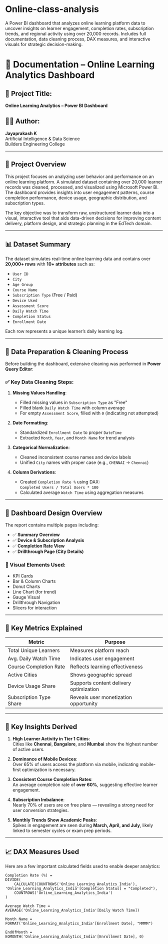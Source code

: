 # Online-class-analysis
A Power BI dashboard that analyzes online learning platform data to uncover insights on learner engagement, completion rates, subscription trends, and regional activity using over 20,000 records. Includes full documentation, data cleaning process, DAX measures, and interactive visuals for strategic decision-making.
# 📘 Documentation – Online Learning Analytics Dashboard

## 📁 Project Title:
**Online Learning Analytics – Power BI Dashboard**

## 👨‍💻 Author:
**Jayaprakash K**  
Artificial Intelligence & Data Science  
Builders Engineering College

---

## 📝 Project Overview

This project focuses on analyzing user behavior and performance on an online learning platform. A simulated dataset containing over 20,000 learner records was cleaned, processed, and visualized using Microsoft Power BI. The dashboard provides insights into user engagement patterns, course completion performance, device usage, geographic distribution, and subscription types.

The key objective was to transform raw, unstructured learner data into a visual, interactive tool that aids data-driven decisions for improving content delivery, platform design, and strategic planning in the EdTech domain.

---

## 📊 Dataset Summary

The dataset simulates real-time online learning data and contains over **20,000+ rows** with **10+ attributes** such as:

- `User ID`
- `City`
- `Age Group`
- `Course Name`
- `Subscription Type` (Free / Paid)
- `Device Used`
- `Assessment Score`
- `Daily Watch Time`
- `Completion Status`
- `Enrollment Date`

Each row represents a unique learner’s daily learning log.

---

## 🧹 Data Preparation & Cleaning Process

Before building the dashboard, extensive cleaning was performed in **Power Query Editor**:

### ✅ Key Data Cleaning Steps:

1. **Missing Values Handling**:
   - Filled missing values in `Subscription Type` as "Free"
   - Filled blank `Daily Watch Time` with column average
   - For empty `Assessment Score`, filled with `0` (indicating not attempted)

2. **Date Formatting**:
   - Standardized `Enrollment Date` to proper `DateTime`
   - Extracted `Month`, `Year`, and `Month Name` for trend analysis

3. **Categorical Normalization**:
   - Cleaned inconsistent course names and device labels
   - Unified `City` names with proper case (e.g., `CHENNAI` → `Chennai`)

4. **Column Derivations**:
   - Created `Completion Rate %` using DAX:  
     `Completed Users / Total Users * 100`
   - Calculated average `Watch Time` using aggregation measures

---

## 📐 Dashboard Design Overview

The report contains multiple pages including:

- ✅ **Summary Overview**
- ✅ **Device & Subscription Analysis**
- ✅ **Completion Rate View**
- ✅ **Drillthrough Page (City Details)**

### 🔑 Visual Elements Used:
- KPI Cards
- Bar & Column Charts
- Donut Charts
- Line Chart (for trend)
- Gauge Visual
- Drillthrough Navigation
- Slicers for interaction

---

## 📌 Key Metrics Explained

| Metric                  | Purpose                                      |
|-------------------------|----------------------------------------------|
| Total Unique Learners   | Measures platform reach                      |
| Avg. Daily Watch Time   | Indicates user engagement                    |
| Course Completion Rate  | Reflects learning effectiveness              |
| Active Cities           | Shows geographic spread                      |
| Device Usage Share      | Supports content delivery optimization       |
| Subscription Type Share | Reveals user monetization opportunity        |

---

## 🧠 Key Insights Derived

1. **High Learner Activity in Tier 1 Cities**:  
   Cities like **Chennai**, **Bangalore**, and **Mumbai** show the highest number of active users.

2. **Dominance of Mobile Devices**:  
   Over 65% of users access the platform via mobile, indicating mobile-first optimization is necessary.

3. **Consistent Course Completion Rates**:  
   An average completion rate of **over 60%**, suggesting effective learner engagement.

4. **Subscription Imbalance**:  
   Nearly 70% of users are on free plans — revealing a strong need for user conversion strategies.

5. **Monthly Trends Show Academic Peaks**:  
   Spikes in engagement are seen during **March, April, and July**, likely linked to semester cycles or exam prep periods.

---

## 📈 DAX Measures Used

Here are a few important calculated fields used to enable deeper analytics:

```DAX
Completion Rate (%) = 
DIVIDE(
    CALCULATE(COUNTROWS('Online_Learning_Analytics_India'), 'Online_Learning_Analytics_India'[Completion Status] = "Completed"),
    COUNTROWS('Online_Learning_Analytics_India')
)

Average Watch Time = 
AVERAGE('Online_Learning_Analytics_India'[Daily Watch Time])

Month Name = 
FORMAT('Online_Learning_Analytics_India'[Enrollment Date], "MMMM")

EndOfMonth = 
EOMONTH('Online_Learning_Analytics_India'[Enrollment Date], 0)
